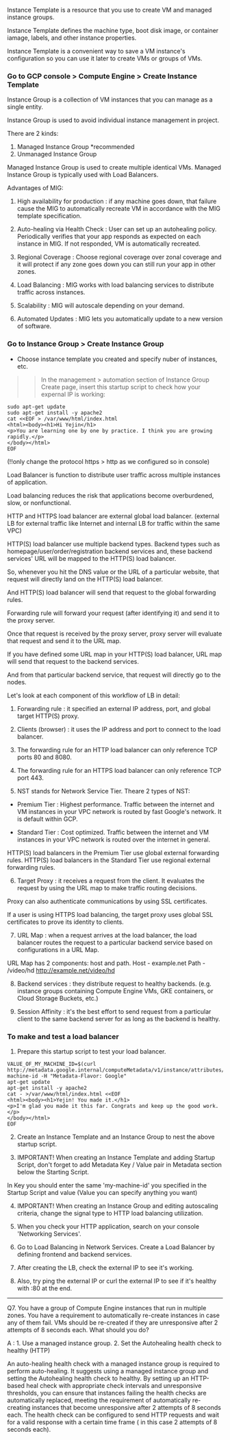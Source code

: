 Instance Template is a resource that you use to create VM and managed instance groups.

Instance Template defines the machine type, boot disk image, or container iamage,
labels, and other instance properties.

Instance Template is a convenient way to save a VM instance's configuration
so you can use it later to create VMs or groups of VMs.

### Go to GCP console > Compute Engine > Create Instance Template

Instance Group is a collection of VM instances that you can manage as a single entity.

Instance Group is used to avoid individual instance management in project.

There are 2 kinds:
1. Managed Instance Group *recommended
2. Unmanaged Instance Group

Managed Instance Group is used to create multiple identical VMs.
Managed Instance Group is typically used with Load Balancers.

Advantages of MIG:

1. High availability for production : if any machine goes down, that failure cause the
MIG to automatically recreate VM in accordance with the MIG template specification.


2. Auto-healing via Health Check : User can set up an autohealing policy.
Periodically verifies that your app responds as expected on each instance in MIG.
If not responded, VM is automatically recreated.

3. Regional Coverage : Choose regional coverage over zonal coverage and it will protect
if any zone goes down you can still run your app in other zones.

4. Load Balancing : MIG works with load balancing services to distribute traffic across instances.

5. Scalability : MIG will autoscale depending on your demand.

5. Automated Updates : MIG lets you automatically update to a new version of software.

### Go to Instance Group > Create Instance Group
 - Choose instance template you created and specify nuber of instances, etc.

 >> In the management > automation section of Instance Group Create page, insert this startup script to check how your expernal IP is working:

```
sudo apt-get update
sudo apt-get install -y apache2
cat <<EOF > /var/www/html/index.html
<html><body><h1>Hi Yejin</h1>
<p>You are learning one by one by practice. I think you are growing rapidly.</p>
</body></html>
EOF
```

(!!only change the protocol https > http as we configured so in console)


Load Balancer is function to distribute user traffic across multiple instances of application.

Load balancing reduces the risk that applications become overburdened, slow, or nonfunctional.

HTTP and HTTPS load balancer are external global load balancer.
(external LB for external traffic like Internet and internal LB for traffic within the same VPC)

HTTP(S) load balancer use multiple backend types.
Backend types such as homepage/user/order/registration backend services and,
these backend services' URL will be mapped to the HTTP(S) load balancer.

So, whenever you hit the DNS value or the URL of a particular website,
that request will directly land on the HTTP(S) load balancer.

And HTTP(S) load balancer will send that request to the global forwarding rules.

Forwarding rule will forward your request (after identifying it) and send it
to the proxy server.

Once that request is received by the proxy server, proxy server will evaluate
that request and send it to the URL map.

If you have defined some URL map in your HTTP(S) load balancer, URL map will send
that request to the backend services.

And from that particular backend service, that request will directly go to the nodes.

Let's look at each component of this workflow of LB in detail:

1. Forwarding rule : it specified an external IP address, port, and global target HTTP(S) proxy.

2. Clients (browser) : it uses the IP address and port to connect to the load balancer.

3. The forwarding rule for an HTTP load balancer can only reference TCP ports 80 and 8080.

4. The forwarding rule for an HTTPS load balancer can only reference TCP port 443.

5. NST stands for Network Service Tier. Theare 2 types of NST:

  - Premium Tier : Highest performance. Traffic between the internet and VM instances in your VPC network is routed by fast Google's network. It is default within GCP.

  - Standard Tier : Cost optimized. Traffic between the internet and VM instances in your VPC network is routed over the internet in general.

HTTP(S) load balancers in the Premium Tier use global external forwarding rules.
HTTP(S) load balancers in the Standard Tier use regional external forwarding rules.

6. Target Proxy : it receives a request from the client.
It evaluates the request by using the URL map to make traffic routing decisions.

Proxy can also authenticate communications by using SSL certificates.

If a user is using HTTPS load balancing, the target proxy uses global SSL certificates
to prove its identity to clients.

7. URL Map : when a request arrives at the load balancer, the load balancer routes
the request to a particular backend service based on configurations in a URL Map.

URL Map has 2 components: host and path.
Host - example.net
Path - /video/hd
http://example.net/video/hd

8. Backend services : they distribute request to healthy backends.
(e.g. instance groups containing Compute Engine VMs, GKE containers, or Cloud Storage Buckets, etc.)

9. Session Affinity : it's the best effort to send request from a particular client
to the same backend server for as long as the backend is healthy.


### To make and test a load balancer 

1. Prepare this startup script to test your load balancer.

```
VALUE_OF_MY_MACHINE_ID=$(curl http://metadata.google.internal/computeMetadata/v1/instance/attributes/my-machine-id -H "Metadata-Flavor: Google"
apt-get update
apt-get install -y apache2
cat - >/var/www/html/index.html <<EOF
<html><body><h1>Yejin! You made it.</h1>
<p>I'm glad you made it this far. Congrats and keep up the good work.</p>
</body></html>
EOF
```

2. Create an Instance Template and an Instance Group to nest the above startup script.

3. IMPORTANT! When creating an Instance Template and adding Startup Script,
don't forget to add Metadata Key / Value pair in Metadata section below the Starting Script.

In Key you should enter the same 'my-machine-id' you specified in the Startup Script 
and value (Value you can specify anything you want)

4. IMPORTANT! When creating an Instance Group and editing autoscaling criteria,
change the signal type to HTTP load balancing utilization.

5. When you check your HTTP application, search on your console 'Networking Services'.

6. Go to Load Balancing in Network Services.
Create a Load Balancer by defining frontend and backend services.

7. After creating the LB, check the external IP to see it's working.

8. Also, try ping the external IP or curl the external IP to see if it's healthy with :80 at the end.


---

Q7. You have a group of Compute Engine instances that run in multiple zones.
You have a requirement to automatically re-create instances in case any of them fail.
VMs should be re-created if they are unresponsive after 2 attempts of 8 seconds each.
What should you do?

A : 1. Use a managed instance group.
2. Set the Autohealing health check to healthy (HTTP)

An auto-healing health check with a managed instance group is required to perform
auto-healing. It suggests using a managed instance group and setting the Autohealing health check
to healthy. By setting up an HTTP-based heal check with appropriate check intervals
and unresponsive thresholds, you can ensure that instances failing the health checks
are automatically replaced, meeting the requirement of automatically re-creating
instances that become unresponsive after 2 attempts of 8 seconds each.
The health check can be configured to send HTTP requests and wait for a valid 
response with a certain time frame ( in this case 2 attempts of 8 seconds each).